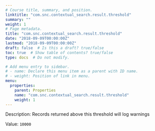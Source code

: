 ```yaml
---
# Course title, summary, and position.
linktitle: "com.snc.contextual_search.result.threshold"
summary: ""
weight: 1
# Page metadata.
title: "com.snc.contextual_search.result.threshold"
date: "2018-09-09T00:00:00Z"
lastmod: "2018-09-09T00:00:00Z"
draft: false  # Is this a draft? true/false
toc: true  # Show table of contents? true/false
type: docs  # Do not modify.

# Add menu entry to sidebar.
# - name: Declare this menu item as a parent with ID name.
# - weight: Position of link in menu.
menu:
  properties:
    parent: Properties
    name: "com.snc.contextual_search.result.threshold"
    weight: 1
---
```


Description: Records returned above this threshold will log warnings


Value: `10000`